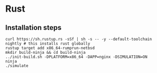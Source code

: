 <!--
     Copyright 2017, Data61, CSIRO (ABN 41 687 119 230)

     SPDX-License-Identifier: BSD-2-Clause
-->
# Rust

## Installation steps
```
curl https://sh.rustup.rs -sSf | sh -s -- -y --default-toolchain nightly # this installs rust globally
rustup target add x86_64-rumprun-netbsd
mkdir build-ninja && cd build-ninja
../init-build.sh -DPLATFORM=x86_64 -DAPP=nginx -DSIMULATION=ON
ninja
./simulate
```
